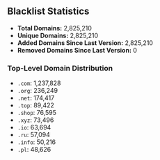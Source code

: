 ## Blacklist Statistics

- **Total Domains:** 2,825,210
- **Unique Domains:** 2,825,210
- **Added Domains Since Last Version:** 2,825,210
- **Removed Domains Since Last Version:** 0

### Top-Level Domain Distribution

-  `.com`: 1,237,828
-  `.org`: 236,249
-  `.net`: 174,417
-  `.top`: 89,422
-  `.shop`: 76,595
-  `.xyz`: 73,496
-  `.io`: 63,694
-  `.ru`: 57,094
-  `.info`: 50,216
-  `.pl`: 48,626
